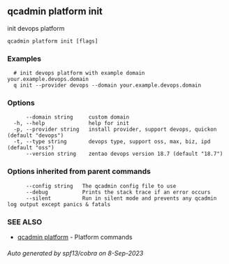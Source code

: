 ## qcadmin platform init

init devops platform

```
qcadmin platform init [flags]
```

### Examples

```
  # init devops platform with example domain your.example.devops.domain
  q init --provider devops --domain your.example.devops.domain
```

### Options

```
      --domain string     custom domain
  -h, --help              help for init
  -p, --provider string   install provider, support devops, quickon (default "devops")
  -t, --type string       devops type, support oss, max, biz, ipd (default "oss")
      --version string    zentao devops version 18.7 (default "18.7")
```

### Options inherited from parent commands

```
      --config string   The qcadmin config file to use
      --debug           Prints the stack trace if an error occurs
      --silent          Run in silent mode and prevents any qcadmin log output except panics & fatals
```

### SEE ALSO

* [qcadmin platform](qcadmin_platform.md)	 - Platform commands

###### Auto generated by spf13/cobra on 8-Sep-2023
